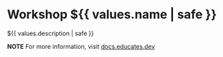 # Workshop ${{ values.name | safe }}

${{ values.description | safe }}

**NOTE** For more information, visit [docs.educates.dev](https://docs.educates.dev)
